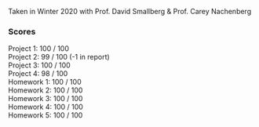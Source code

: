 Taken in Winter 2020 with Prof. David Smallberg & Prof. Carey Nachenberg
### Scores
Project 1: 100 / 100  
Project 2: 99 / 100 (-1 in report)  
Project 3: 100 / 100  
Project 4: 98 / 100  
Homework 1: 100 / 100  
Homework 2: 100 / 100  
Homework 3: 100 / 100  
Homework 4: 100 / 100  
Homework 5: 100 / 100  

